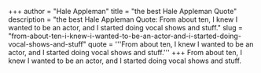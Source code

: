 +++
author = "Hale Appleman"
title = "the best Hale Appleman Quote"
description = "the best Hale Appleman Quote: From about ten, I knew I wanted to be an actor, and I started doing vocal shows and stuff."
slug = "from-about-ten-i-knew-i-wanted-to-be-an-actor-and-i-started-doing-vocal-shows-and-stuff"
quote = '''From about ten, I knew I wanted to be an actor, and I started doing vocal shows and stuff.'''
+++
From about ten, I knew I wanted to be an actor, and I started doing vocal shows and stuff.
